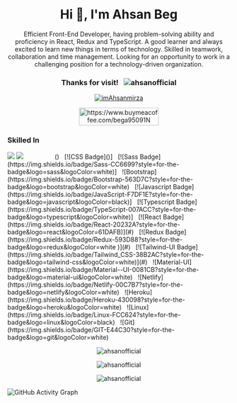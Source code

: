<h1 align="center">Hi 👋, I'm Ahsan Beg</h1>
<p align="center">Efficient Front-End Developer, having problem-solving ability and proficiency in React, Redux and TypeScript. A good learner and always excited to learn new things in terms of technology. Skilled in teamwork, collaboration and time management. Looking for an opportunity to work in a challenging position for a technology-driven organization.</p>

<h3 align="center">Thanks for visit! &nbsp; <img src="https://komarev.com/ghpvc/?username=ahsanofficial&label=Profile%20views&color=0e75b6&style=flat"alt="ahsanofficial" /></img></h3>

<p align="center"><a href="https://twitter.com/imAhsanmirza" target="blank"><img src="https://img.shields.io/twitter/follow/imAhsanmirza?logo=twitter&style=for-the-badge" alt="imAhsanmirza" /></a></p>

<!-- <h3 align="center">Support:</h3> -->
<p align="center"><a href="https://www.buymeacoffee.com/bega95091N"> <img align="center" src="https://cdn.buymeacoffee.com/buttons/v2/default-yellow.png" height="40" width="180" alt="https://www.buymeacoffee.com/bega95091N" /></a></p>

### Skilled In 
<img src="https://img.shields.io/badge/HTML5-E34F26?style=for-the-badge&logo=html5&logoColor=white"/>
<img src="https://img.shields.io/badge/CSS3-1572B6?style=for-the-badge&logo=css3&logoColor=white"/>
<img src=""/>
<img src=""/>
<img src=""/>
<img src=""/>
<img src=""/>
<img src=""/>
<img src=""/>
<img src=""/>
<img src=""/>
<img src=""/>
<img src=""/>
<img src=""/>
<img src=""/>
<img src=""/>
<img src=""/>
<img src=""/>
<img src=""/>
() &nbsp; 
[![CSS Badge]()] &nbsp; 
[![Sass Badge](https://img.shields.io/badge/Sass-CC6699?style=for-the-badge&logo=sass&logoColor=white)] &nbsp; 
![Bootstrap](https://img.shields.io/badge/Bootstrap-563D7C?style=for-the-badge&logo=bootstrap&logoColor=white) &nbsp; 
[![Javascript Badge](https://img.shields.io/badge/JavaScript-F7DF1E?style=for-the-badge&logo=javascript&logoColor=black)]  &nbsp; 
[![Typescript Badge](https://img.shields.io/badge/TypeScript-007ACC?style=for-the-badge&logo=typescript&logoColor=white)]  &nbsp; 
[![React Badge](https://img.shields.io/badge/React-20232A?style=for-the-badge&logo=react&logoColor=61DAFB)](#) &nbsp; 
[![Redux Badge](https://img.shields.io/badge/Redux-593D88?style=for-the-badge&logo=redux&logoColor=white )](#) &nbsp; 
[![Tailwind-UI Badge](https://img.shields.io/badge/Tailwind_CSS-38B2AC?style=for-the-badge&logo=tailwind-css&logoColor=white)](#) &nbsp; 
![Material-UI](https://img.shields.io/badge/Material--UI-0081CB?style=for-the-badge&logo=material-ui&logoColor=white) &nbsp; 
![Netlify](https://img.shields.io/badge/Netlify-00C7B7?style=for-the-badge&logo=netlify&logoColor=white) &nbsp; 
![Heroku](https://img.shields.io/badge/Heroku-430098?style=for-the-badge&logo=heroku&logoColor=white) &nbsp;
![Linux](https://img.shields.io/badge/Linux-FCC624?style=for-the-badge&logo=linux&logoColor=black) &nbsp;
![Git](https://img.shields.io/badge/GIT-E44C30?style=for-the-badge&logo=git&logoColor=white) &nbsp; 

<p align="center"><img src="https://github-readme-stats.vercel.app/api/top-langs?username=ahsanofficial&show_icons=true&theme=dark&locale=en&layout=compact" alt="ahsanofficial" /></p>
<p align="center"><img src="https://github-readme-stats.vercel.app/api?username=ahsanofficial&show_icons=true&theme=dark&locale=en" alt="ahsanofficial" /></p>
<p align="center"><img src="https://github-readme-streak-stats.herokuapp.com/?user=ahsanofficial&theme=dark" alt="ahsanofficial" /></p>

<!-- ### 📫 How to reach me: [![Linkedin Badge](https://img.shields.io/badge/-LinkedIn-0e76a8?style=flat-square&labelColor=black&logo=Linkedin&logoColor=white)](https://www.linkedin.com/in/ahsan-beg-625001194) &nbsp;  -->
<!-- [![Twitter Badge](https://img.shields.io/badge/-Twitter-00acee?style=flat-square&labelColor=black&logo=Twitter&logoColor=white)](https://twitter.com/imAhsanmirza) -->

<!-- <a href="https://github.com/ahsanofficial/github-readme-activity-graph"><img alt="Ahsan's Activity Graph" src="https://activity-graph.herokuapp.com/graph?username=ahsanofficial&bg_color=1F222E&color=F8D866&line=F85D7F&point=FFFFFF&hide_border=true" /></a> -->

 ![GitHub Activity Graph](https://activity-graph.herokuapp.com/graph?username=ahsanofficial&theme=dracula&hide_border=true)

